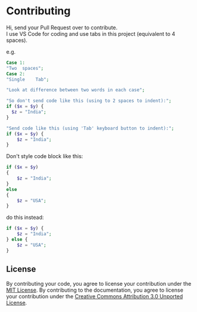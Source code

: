 # Contributing

Hi, send your Pull Request over to contribute.<br>
I use VS Code for coding and use tabs in this project (equivalent to 4 spaces).

e.g.
```php
Case 1:
"Two  spaces";
Case 2:
"Single    Tab";

"Look at difference between two words in each case";

"So don't send code like this (using to 2 spaces to indent):";
if ($x = $y) {
  $z = "India";
}

"Send code like this (using 'Tab' keyboard button to indent):";
if ($x = $y) {
    $z = "India";
}
```

Don't style code block like this:
```php
if ($x = $y)
{
    $z = "India";
}
else
{
    $z = "USA";
}
```

do this instead:
```php
if ($x = $y) {
    $z = "India";
} else {
    $z = "USA";
}
```

## License

By contributing your code, you agree to license your contribution under the [MIT License](../LICENSE).
By contributing to the documentation, you agree to license your contribution under the [Creative Commons Attribution 3.0 Unported License](https://creativecommons.org/licenses/by/3.0/).
